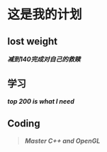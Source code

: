 # 这是我的计划

## lost weight

___减到140完成对自己的救赎___

## 学习 

___top 200 is what I need___

## Coding

> ___Master C++ and OpenGL___


